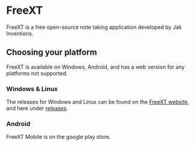 # FreeXT

FreeXT is a free open-source note taking application developed by Jak Inventions.

## Choosing your platform

FreeXT is available on Windows, Android, and has a web version for any platforms not supported.

### Windows & Linux

The releases for Windows and Linux can be found on the [FreeXT website](https://freext.jakinventions.com/), and here under [releases](https://github.com/JakInventions/FreeXT-Mobile/releases).

### Android

FreeXT Mobile is on the google play store.
